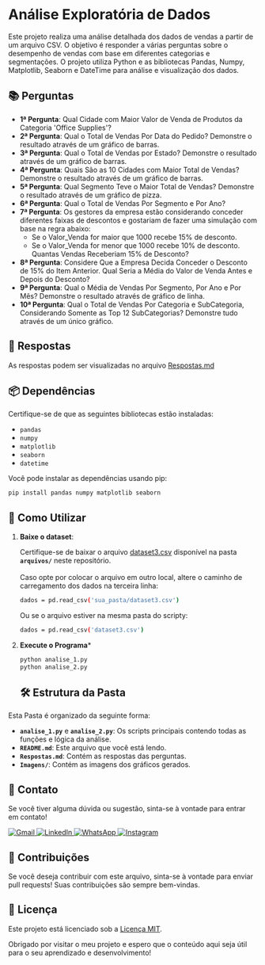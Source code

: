# Análise Exploratória de Dados

Este projeto realiza uma análise detalhada dos dados de vendas a partir de um arquivo CSV. O objetivo é responder a várias perguntas sobre o desempenho de vendas com base em diferentes categorias e segmentações. O projeto utiliza Python e as bibliotecas Pandas, Numpy, Matplotlib, Seaborn e DateTime para análise e visualização dos dados.

## 📚 Perguntas
- **1ª Pergunta**: Qual Cidade com Maior Valor de Venda de Produtos da Categoria 'Office Supplies'?
- **2ª Pergunta**: Qual o Total de Vendas Por Data do Pedido? Demonstre o resultado através de um gráfico de barras.
- **3ª Pergunta**: Qual o Total de Vendas por Estado? Demonstre o resultado através de um gráfico de barras.
- **4ª Pergunta**: Quais São as 10 Cidades com Maior Total de Vendas? Demonstre o resultado através de um gráfico de barras.
- **5ª Pergunta**: Qual Segmento Teve o Maior Total de Vendas? Demonstre o resultado através de um gráfico de pizza.
- **6ª Pergunta**: Qual o Total de Vendas Por Segmento e Por Ano?
- **7ª Pergunta**: Os gestores da empresa estão considerando conceder diferentes faixas de descontos e gostariam de fazer uma simulação com base na regra abaixo: 
  - Se o Valor_Venda for maior que 1000 recebe 15% de desconto.
  - Se o Valor_Venda for menor que 1000 recebe 10% de desconto. <br>
  Quantas Vendas Receberiam 15% de Desconto?
- **8ª Pergunta**: Considere Que a Empresa Decida Conceder o Desconto de 15% do Item Anterior. Qual Seria a Média do Valor de Venda Antes e Depois do Desconto?
- **9ª Pergunta**: Qual o Média de Vendas Por Segmento, Por Ano e Por Mês? Demonstre o resultado através de gráfico de linha.
- **10ª Pergunta**: Qual o Total de Vendas Por Categoria e SubCategoria, Considerando Somente as Top 12 SubCategorias? Demonstre tudo através de um único gráfico.

## 🔄 Respostas

As respostas podem ser visualizadas no arquivo [Respostas.md](https://github.com/Pabl0Maciel/Programas-e-Projetos/blob/main/Projetos/Analise%20Exploratoria%20de%20Dados/Respostas.md)

## 📦 Dependências

Certifique-se de que as seguintes bibliotecas estão instaladas:

- `pandas`
- `numpy`
- `matplotlib`
- `seaborn`
- `datetime`

Você pode instalar as dependências usando pip:

```bash
pip install pandas numpy matplotlib seaborn
```

## 🚀 Como Utilizar

1. **Baixe o dataset**:

   Certifique-se de baixar o arquivo [dataset3.csv](https://github.com/Pabl0Maciel/Programas-e-Projetos/blob/main/arquivos/dataset3.csv) disponível na pasta **`arquivos/`** neste repositório. <br><br>
   Caso opte por colocar o arquivo em outro local, altere o caminho de carregamento dos dados na terceira linha:
   ```bash
   dados = pd.read_csv('sua_pasta/dataset3.csv')
   ```
   Ou se o arquivo estiver na mesma pasta do scripty:
   ```bash
   dados = pd.read_csv('dataset3.csv')
   ```
2. **Execute o Programa***
   ```bash
   python analise_1.py
   python analise_2.py
   ```

   ## 🛠️ Estrutura da Pasta

Esta Pasta é organizado da seguinte forma:

- **`analise_1.py`** e **`analise_2.py`**: Os scripts principais contendo todas as funções e lógica da análise.
- **`README.md`**: Este arquivo que você está lendo.
- **`Respostas.md`**: Contém as respostas das perguntas.
- **`Imagens/`**: Contém as imagens dos gráficos gerados.

## 💬 Contato

Se você tiver alguma dúvida ou sugestão, sinta-se à vontade para entrar em contato!

<p align="left">
  <a href="mailto:pablocaballero07@gmail.com" title="Gmail">
    <img src="https://img.shields.io/badge/-Gmail-FF0000?style=flat-square&labelColor=FF0000&logo=gmail&logoColor=white" alt="Gmail"/>
  </a>
  <a href="https://www.linkedin.com/in/pabl0maciel" title="LinkedIn">
    <img src="https://img.shields.io/badge/-Linkedin-0e76a8?style=flat-square&logo=Linkedin&logoColor=white" alt="LinkedIn"/>
  </a>
  <a href="https://wa.me/11963934212" title="WhatsApp">
    <img src="https://img.shields.io/badge/-WhatsApp-25d366?style=flat-square&labelColor=25d366&logo=whatsapp&logoColor=white" alt="WhatsApp"/>
  </a>
  <a href="https://www.instagram.com/pabl0maciel" title="Instagram">
    <img src="https://img.shields.io/badge/-Instagram-DF0174?style=flat-square&labelColor=DF0174&logo=instagram&logoColor=white" alt="Instagram"/>
  </a>
</p>

## 🤝 Contribuições

Se você deseja contribuir com este arquivo, sinta-se à vontade para enviar pull requests! Suas contribuições são sempre bem-vindas.

## 📜 Licença

Este projeto está licenciado sob a [Licença MIT](LICENSE).

Obrigado por visitar o meu projeto e espero que o conteúdo aqui seja útil para o seu aprendizado e desenvolvimento!
   


